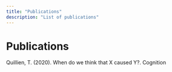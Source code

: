 ```yaml
---
title: "Publications"
description: "List of publications"
---
```


# Publications
Quillien, T. (2020). When do we think that X caused Y?. Cognition